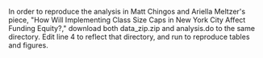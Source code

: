 In order to reproduce the analysis in Matt Chingos and Ariella Meltzer's piece, "How Will Implementing Class Size Caps in New York City Affect Funding Equity?," download both data_zip.zip and analysis.do to the same directory. Edit line 4 to reflect that directory, and run to reproduce tables and figures.